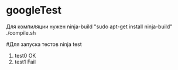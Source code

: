 # googleTest

Для компиляции нужен ninja-build 
"sudo apt-get install ninja-build" 
./compile.sh

#Для запуска тестов
ninja test
1. test0 OK
2. test1 Fail

